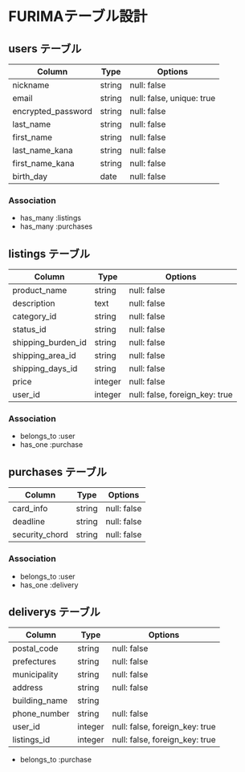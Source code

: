 # FURIMAテーブル設計

## users テーブル

| Column             | Type   | Options                   |
| ------------------ | ------ | ------------------------- |
| nickname           | string | null: false               |
| email              | string | null: false, unique: true |
| encrypted_password | string | null: false               |
| last_name          | string | null: false               |
| first_name         | string | null: false               |
| last_name_kana     | string | null: false               |
| first_name_kana    | string | null: false               |
| birth_day          | date   | null: false               |

### Association

- has_many :listings
- has_many :purchases


## listings テーブル

| Column             | Type    | Options                        |
| ------------------ | --------| ------------------------------ |
| product_name       | string  | null: false                    |
| description        | text    | null: false                    |
| category_id        | string  | null: false                    |
| status_id          | string  | null: false                    |
| shipping_burden_id | string  | null: false                    |
| shipping_area_id   | string  | null: false                    |
| shipping_days_id   | string  | null: false                    |
| price              | integer | null: false                    |
| user_id            | integer | null: false, foreign_key: true |

### Association

- belongs_to :user
- has_one    :purchase


## purchases テーブル

| Column         | Type    | Options                        |
| -------------- | ------- | ------------------------------ |
| card_info      | string  | null: false                    |
| deadline       | string  | null: false                    |
| security_chord | string  | null: false                    |

### Association

- belongs_to :user
- has_one    :delivery


## deliverys テーブル

| Column         | Type    | Options                        |
| -------------- | ------- | ------------------------------ |
| postal_code    | string  | null: false                    |
| prefectures    | string  | null: false                    |
| municipality   | string  | null: false                    |
| address        | string  | null: false                    |
| building_name  | string  |                                |
| phone_number   | string  | null: false                    |
| user_id        | integer | null: false, foreign_key: true |
| listings_id    | integer | null: false, foreign_key: true |

- belongs_to :purchase